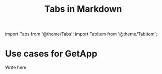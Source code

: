 ﻿---
title: Tabs in Markdown
sidebar_position: 4
---

import Tabs from '@theme/Tabs';
import TabItem from '@theme/TabItem';


# Use cases for GetApp

Write here

